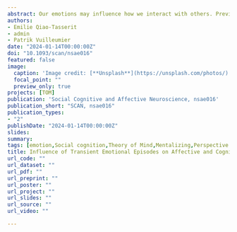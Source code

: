 ```yaml
---
abstract: Our emotions may influence how we interact with others. Previous studies have shown an important role of emotion induction in generating empathic reactions towards others' affect. However, it remains unclear whether (and to which extent) our own emotions can influence the ability to infer peo-ple’s mental states, a process associated with Theory of Mind (ToM) and implicated in the representation of both cognitive (e.g., beliefs, intentions) and affective conditions. We engaged 59 participants in two emotion-induction experiments where they saw joyful, neutral, and fearful clips. Subsequently, they were asked to infer other individuals' joy, fear (affective ToM), or beliefs (cognitive ToM) from verbal scenarios. Using functional magnetic resonance imaging, we found that brain activity in the su-perior temporal gyrus, precuneus, and sensorimotor cortices were modulated by the preceding emo-tional induction, with lower response when the to-be-inferred emotion was incongruent with the one induced in the observer (affective ToM). Instead, we found no effect of emotion induction on the appraisal of people's beliefs (cognitive ToM). These findings are consistent with embodied accounts of affective ToM, whereby our own emotions alter the engagement of key brain regions for social cognition, depending on the compatibility between one's own and others' affect.
authors:
- Emilie Qiao-Tasserit
- admin
- Patrik Vuilleumier
date: "2024-01-14T00:00:00Z"
doi: "10.1093/scan/nsae016"
featured: false
image: 
  caption: 'Image credit: [**Unsplash**](https://unsplash.com/photos/)'
  focal_point: ""
  preview_only: true
projects: [TOM]
publication: 'Social Cognitive and Affective Neuroscience, nsae016'
publication_short: "SCAN, nsae016"
publication_types:
- "2"
publishDate: "2024-01-14T00:00:00Z"
slides: 
summary:
tags: [emotion,Social cognition,Theory of Mind,Mentalizing,Perspective taking,Affective Theory of Mind,fMRI,neuroimaging,MVPA,Insula,TPJ,dMPFC,Prefrontal cortex]
title: Influence of Transient Emotional Episodes on Affective and Cognitive Theory of Mind
url_code: ""
url_dataset: ""
url_pdf: ""
url_preprint: ""
url_poster: ""
url_project: ""
url_slides: ""
url_source: ""
url_video: ""

---
```

